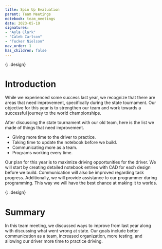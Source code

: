 ```yaml
---
title: Spin Up Evaluation
parent: Team Meetings
notebook: team_meetings
date: 2023-05-10
signatures:
- "Ayla Clark"
- "Caleb Carlson"
- "Tucker Nielson"
nav_order: 1
has_children: false
---
```


{: .design}
# Introduction

While we experienced some success last year, we recognize that there are areas that need improvement, specifically during the state tournament. Our objective for this year is to strengthen our team and work towards a successful journey to the world championships.

After discussing the state tournament with our old team, here is the list we made of things that need improvement.

* Giving more time to the driver to practice.
* Taking time to update the notebook before we build.
* Communicating more as a team.
* Programs working every time.

Our plan for this year is to maximize driving opportunities for the driver. We will start by creating detailed notebook entries with CAD for each design before we build. Communication will also be improved regarding task progress. Additionally, we will provide assistance to our programmer during programming. This way we will have the best chance at making it to worlds. 

{: .design}
# Summary

In this team meeting, we discussed ways to improve from last year along with discussing what went wrong at state. Our goals include better communication as a team, increased organization, more testing, and allowing our driver more time to practice driving.
